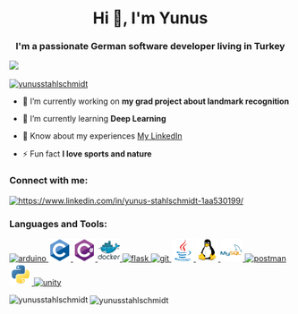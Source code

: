<h1 align="center">Hi 👋, I'm Yunus</h1>
<h3 align="center">I'm a passionate German software developer living in Turkey</h3>

![](https://visitor-badge.laobi.icu/badge?page_id=alibrahimzada)
<p align="left"> <a href="https://github.com/ryo-ma/github-profile-trophy"><img src="https://github-profile-trophy.vercel.app/?username=yunusstahlschmidt" alt="yunusstahlschmidt" /></a> </p>

- 🔭 I’m currently working on **my grad project about landmark recognition**

- 🌱 I’m currently learning **Deep Learning**

- 📄 Know about my experiences [My LinkedIn](https://www.linkedin.com/in/yunus-stahlschmidt-1aa530199/)

- ⚡ Fun fact **I love sports and nature**

<h3 align="left">Connect with me:</h3>
<p align="left">
<a href="https://www.linkedin.com/in/yunus-stahlschmidt-1aa530199/" target="blank"><img align="center" src="https://cdn.jsdelivr.net/npm/simple-icons@3.0.1/icons/linkedin.svg" alt="https://www.linkedin.com/in/yunus-stahlschmidt-1aa530199/" height="30" width="40" /></a>
</p>

<h3 align="left">Languages and Tools:</h3>
<p align="left"> <a href="https://www.arduino.cc/" target="_blank"> <img src="https://cdn.worldvectorlogo.com/logos/arduino-1.svg" alt="arduino" width="40" height="40"/> </a> <a href="https://www.cprogramming.com/" target="_blank"> <img src="https://raw.githubusercontent.com/devicons/devicon/master/icons/c/c-original.svg" alt="c" width="40" height="40"/> </a> <a href="https://www.w3schools.com/cs/" target="_blank"> <img src="https://raw.githubusercontent.com/devicons/devicon/master/icons/csharp/csharp-original.svg" alt="csharp" width="40" height="40"/> </a> <a href="https://www.docker.com/" target="_blank"> <img src="https://raw.githubusercontent.com/devicons/devicon/master/icons/docker/docker-original-wordmark.svg" alt="docker" width="40" height="40"/> </a> <a href="https://flask.palletsprojects.com/" target="_blank"> <img src="https://www.vectorlogo.zone/logos/pocoo_flask/pocoo_flask-icon.svg" alt="flask" width="40" height="40"/> </a> <a href="https://git-scm.com/" target="_blank"> <img src="https://www.vectorlogo.zone/logos/git-scm/git-scm-icon.svg" alt="git" width="40" height="40"/> </a> <a href="https://www.java.com" target="_blank"> <img src="https://raw.githubusercontent.com/devicons/devicon/master/icons/java/java-original.svg" alt="java" width="40" height="40"/> </a> <a href="https://www.linux.org/" target="_blank"> <img src="https://raw.githubusercontent.com/devicons/devicon/master/icons/linux/linux-original.svg" alt="linux" width="40" height="40"/> </a> <a href="https://www.mysql.com/" target="_blank"> <img src="https://raw.githubusercontent.com/devicons/devicon/master/icons/mysql/mysql-original-wordmark.svg" alt="mysql" width="40" height="40"/> </a> <a href="https://postman.com" target="_blank"> <img src="https://www.vectorlogo.zone/logos/getpostman/getpostman-icon.svg" alt="postman" width="40" height="40"/> </a> <a href="https://www.python.org" target="_blank"> <img src="https://raw.githubusercontent.com/devicons/devicon/master/icons/python/python-original.svg" alt="python" width="40" height="40"/> </a> <a href="https://unity.com/" target="_blank"> <img src="https://www.vectorlogo.zone/logos/unity3d/unity3d-icon.svg" alt="unity" width="40" height="40"/> </a> </p>

<p><img align="left" src="https://github-readme-stats.vercel.app/api/top-langs?username=yunusstahlschmidt&show_icons=true&locale=en&layout=compact" alt="yunusstahlschmidt" /></p>

<p>&nbsp;<img align="center" src="https://github-readme-stats.vercel.app/api?username=yunusstahlschmidt&show_icons=true&locale=en" alt="yunusstahlschmidt" /></p>
